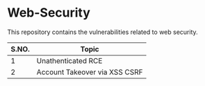 # Web-Security
This repository contains the vulnerabilities related to web security.

| S.NO. | Topic |
| ------ | ------------------------------------------ |
| 1 | Unathenticated RCE |
| 2 | Account Takeover via XSS CSRF|

